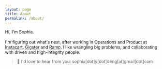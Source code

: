 ```yaml
---
layout: page
title: About
permalink: /about/
---
```


Hi, I'm Sophia. 
<br> <br>
I'm figuring out what's next, after working in Operations and Product at <a href="http://instacart.com/">Instacart</a>, <a href="https://gigster.com/">Gigster</a> and <a href="https://ramp.com/">Ramp</a>.  I like wrangling big problems, and collaborating with driven and high-integrity people.  
>💌 I'd love to hear from you:  sophia[dot]y[dot]deng[at]gmail[dot]com
